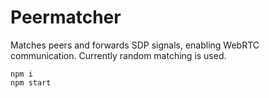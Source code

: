 # Peermatcher

Matches peers and forwards SDP signals, enabling WebRTC communication.
Currently random matching is used.

```
npm i
npm start
```

